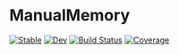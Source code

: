 # ManualMemory

[![Stable](https://img.shields.io/badge/docs-stable-blue.svg)](https://chriselrod.github.io/ManualMemory.jl/stable)
[![Dev](https://img.shields.io/badge/docs-dev-blue.svg)](https://chriselrod.github.io/ManualMemory.jl/dev)
[![Build Status](https://github.com/chriselrod/ManualMemory.jl/workflows/CI/badge.svg)](https://github.com/chriselrod/ManualMemory.jl/actions)
[![Coverage](https://codecov.io/gh/chriselrod/ManualMemory.jl/branch/master/graph/badge.svg)](https://codecov.io/gh/chriselrod/ManualMemory.jl)
